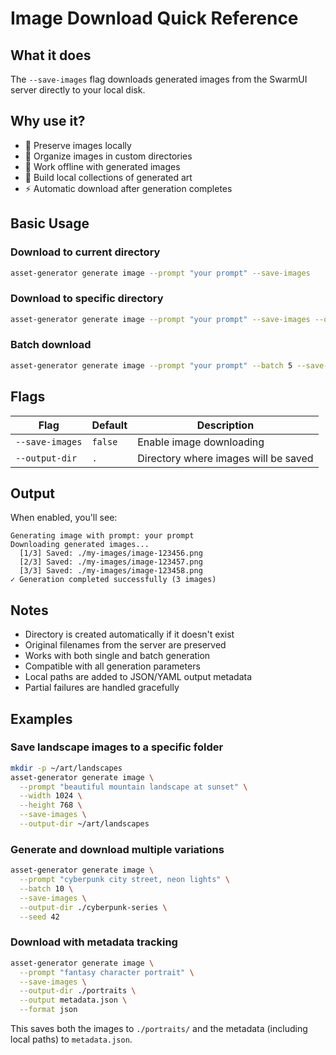 # Image Download Quick Reference

## What it does
The `--save-images` flag downloads generated images from the SwarmUI server directly to your local disk.

## Why use it?
- 💾 Preserve images locally
- 📂 Organize images in custom directories
- 🔄 Work offline with generated images
- 🎨 Build local collections of generated art
- ⚡ Automatic download after generation completes

## Basic Usage

### Download to current directory
```bash
asset-generator generate image --prompt "your prompt" --save-images
```

### Download to specific directory
```bash
asset-generator generate image --prompt "your prompt" --save-images --output-dir ./my-images
```

### Batch download
```bash
asset-generator generate image --prompt "your prompt" --batch 5 --save-images --output-dir ./batch
```

## Flags

| Flag | Default | Description |
|------|---------|-------------|
| `--save-images` | `false` | Enable image downloading |
| `--output-dir` | `.` | Directory where images will be saved |

## Output

When enabled, you'll see:
```
Generating image with prompt: your prompt
Downloading generated images...
  [1/3] Saved: ./my-images/image-123456.png
  [2/3] Saved: ./my-images/image-123457.png
  [3/3] Saved: ./my-images/image-123458.png
✓ Generation completed successfully (3 images)
```

## Notes

- Directory is created automatically if it doesn't exist
- Original filenames from the server are preserved
- Works with both single and batch generation
- Compatible with all generation parameters
- Local paths are added to JSON/YAML output metadata
- Partial failures are handled gracefully

## Examples

### Save landscape images to a specific folder
```bash
mkdir -p ~/art/landscapes
asset-generator generate image \
  --prompt "beautiful mountain landscape at sunset" \
  --width 1024 \
  --height 768 \
  --save-images \
  --output-dir ~/art/landscapes
```

### Generate and download multiple variations
```bash
asset-generator generate image \
  --prompt "cyberpunk city street, neon lights" \
  --batch 10 \
  --save-images \
  --output-dir ./cyberpunk-series \
  --seed 42
```

### Download with metadata tracking
```bash
asset-generator generate image \
  --prompt "fantasy character portrait" \
  --save-images \
  --output-dir ./portraits \
  --output metadata.json \
  --format json
```

This saves both the images to `./portraits/` and the metadata (including local paths) to `metadata.json`.
